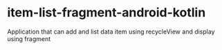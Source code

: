 # item-list-fragment-android-kotlin
Application that can add and list data item using recycleView and display using fragment
